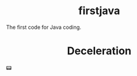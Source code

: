 <h1 align="center">firstjava</h1>
The first code for Java coding.
<br>
<h1 align="center">Deceleration</h1>
📟
